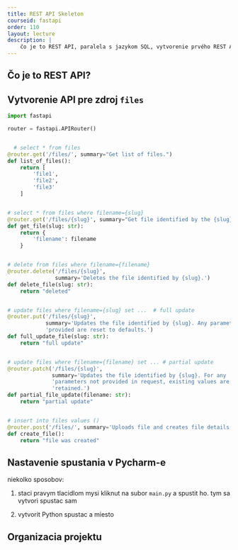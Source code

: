 ```yaml
---
title: REST API Skeleton
courseid: fastapi
order: 110
layout: lecture
description: |
    čo je to REST API, paralela s jazykom SQL, vytvorenie prvého REST API
---
```


## Čo je to REST API?

## Vytvorenie API pre zdroj `files`

```python
import fastapi

router = fastapi.APIRouter()


  # select * from files
@router.get('/files/', summary="Get list of files.")
def list_of_files():
    return [
        'file1',
        'file2',
        'file3'
    ]


# select * from files where filename={slug}
@router.get('/files/{slug}', summary="Get file identified by the {slug}.")
def get_file(slug: str):
    return {
        'filename': filename
    }


# delete from files where filename={filename}
@router.delete('/files/{slug}',
               summary='Deletes the file identified by {slug}.')
def delete_file(slug: str):
    return "deleted"


# update files where filename={slug} set ...  # full update
@router.put('/files/{slug}',
            summary='Updates the file identified by {slug}. Any parameters not '
            'provided are reset to defaults.')
def full_update_file(slug: str):
    return "full update"


# update files where filename={filename} set ... # partial update
@router.patch('/files/{slug}',
              summary='Updates the file identified by {slug}. For any '
              'parameters not provided in request, existing values are '
              'retained.')
def partial_file_update(filename: str):
    return "partial update"


# insert into files values ()
@router.post('/files/', summary='Uploads file and creates file details.')
def create_file():
    return "file was created"
```

## Nastavenie spustania v Pycharm-e

niekolko sposobov:

1. staci pravym tlacidlom mysi kliknut na subor `main.py` a spustit ho. tym sa vytvori spustac sam

2. vytvorit Python spustac a miesto

## Organizacia projektu
